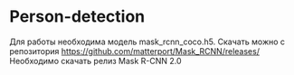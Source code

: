 # Person-detection

Для работы необходима модель mask_rcnn_coco.h5. Скачать можно с репозитория https://github.com/matterport/Mask_RCNN/releases/
Необходимо скачать релиз Mask R-CNN 2.0
